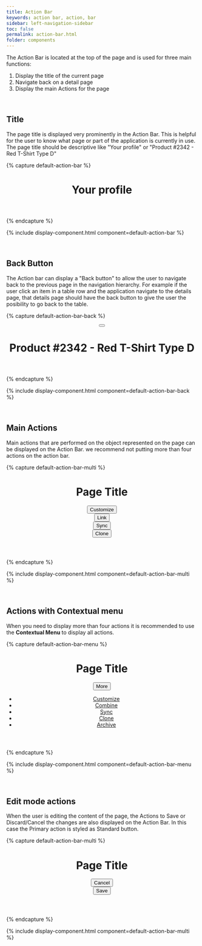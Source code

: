 ```yaml
---
title: Action Bar
keywords: action bar, action, bar
sidebar: left-navigation-sidebar
toc: false
permalink: action-bar.html
folder: components
---
```

The Action Bar is located at the top of the page and is used for three main functions:
1. Display the title of the current page
2. Navigate back on a detail page
3. Display the main Actions for the page

<br/>

## Title

The page title is displayed very prominently in the Action Bar. This is helpful for the user to know what page or part of the application is currently in use. The page title should be descriptive like "Your profile" or "Product #2342 - Red T-Shirt Type D"

{% capture default-action-bar %}
<header class="tn-action-bar">
    <h1 class="tn-action-bar__title">
        Your profile
    </h1>
</header>
{% endcapture %}

{% include display-component.html component=default-action-bar %}

<br/>

## Back Button

The Action bar can display a "Back button" to allow the user to navigate back to the previous page in the navigation hierarchy. For example if the user click an item in a table row and the application navigate to the details page, that details page should have the back button to give the user the posibility to go back to the table.

{% capture default-action-bar-back %}
<header class="tn-action-bar">
    <div class="tn-action-bar__navigation">
        <button class="tn-button tn-button--text tn-button--icon tn-button--large" aria-label="Back">
            <span class="tn-icon tn-icon--backarrow tn-icon--large" role="presentation"></span>
        </button>
    </div>
    <h1 class="tn-action-bar__title">
        Product #2342 - Red T-Shirt Type D
    </h1>
</header>
{% endcapture %}

{% include display-component.html component=default-action-bar-back %}

<br/>

## Main Actions

Main actions that are performed on the object represented on the page can be displayed on the Action Bar. we recommend not putting more than four actions on the action bar.

{% capture default-action-bar-multi %}
<header class="tn-action-bar">
    <h1 class="tn-action-bar__title">
        Page Title
    </h1>
    <div class="tn-action-bar__actions">
        <div class="tn-action-bar__action-item">
            <button class="tn-button tn-button--text tn-button--action-bar">
                <span class="tn-icon tn-icon--edit tn-icon--medium" role="presentation"></span>
                Customize
            </button>
        </div>
        <div class="tn-action-bar__action-item">
            <button class="tn-button tn-button--text tn-button--action-bar">
                <span class="tn-icon tn-icon--link tn-icon--medium" role="presentation"></span>
                Link
            </button>
        </div>
        <div class="tn-action-bar__action-item">
            <button class="tn-button tn-button--text tn-button--action-bar">
                <span class="tn-icon tn-icon--sync tn-icon--medium" role="presentation"></span>
                Sync
            </button>
        </div>
        <div class="tn-action-bar__action-item">
            <button class="tn-button tn-button--text tn-button--action-bar">
                <span class="tn-icon tn-icon--clone tn-icon--medium" role="presentation"></span>
                Clone
            </button>
        </div>
    </div>
</header>
{% endcapture %}

{% include display-component.html component=default-action-bar-multi %}

<br/>

## Actions with Contextual menu

When you need to display more than four actions it is recommended to use the **Contextual Menu** to display all actions.

{% capture default-action-bar-menu %}
<header class="tn-action-bar">
    <h1 class="tn-action-bar__title">
        Page Title
    </h1>
    <div class="tn-action-bar__actions">
        <div class="tn-action-bar__action-item">
            <div class="tn-dropdown">
                <button class="tn-button tn-button--text tn-button--action-bar" aria-controls="3ewpS611" aria-haspopup="true" aria-expanded="false" aria-label="More">
                    <span class="tn-icon tn-icon--more tn-icon--medium" role="presentation"></span>
                    More
                </button>
                <ul class="tn-dropdown__menu tn-contextual-menu" aria-hidden="true" id="3ewpS611">
                    <li><a href="#" class="tn-dropdown__item">Customize</a></li>
                    <li><a href="#" class="tn-dropdown__item">Combine</a></li>
                    <li><a href="#" class="tn-dropdown__item">Sync</a></li>
                    <li><a href="#" class="tn-dropdown__item">Clone</a></li>
                    <li><a href="#" class="tn-dropdown__item">Archive</a></li>
                </ul>
            </div>
        </div>
    </div>
</header>
{% endcapture %}

{% include display-component.html component=default-action-bar-menu %}

<br/>

## Edit mode actions

When the user is editing the content of the page, the Actions to Save or Discard/Cancel the changes are also displayed on the Action Bar. In this case the Primary action is styled as Standard button.

{% capture default-action-bar-multi %}
<header class="tn-action-bar">
    <h1 class="tn-action-bar__title">
        Page Title
    </h1>
    <div class="tn-action-bar__actions">
        <div class="tn-action-bar__action-item">
            <button class="tn-button tn-button--text tn-button--action-bar">
                <span class="tn-icon tn-icon--close tn-icon--medium" role="presentation"></span>
                Cancel
            </button>
        </div>
        <div class="tn-action-bar__action-item">
            <button class="tn-button tn-button--action-bar">
                <span class="tn-icon tn-icon--checked tn-icon--medium" role="presentation"></span>
                Save
            </button>
        </div>
    </div>
</header>
{% endcapture %}

{% include display-component.html component=default-action-bar-multi %}
